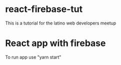 # react-firebase-tut
This is a tutorial for the latino web developers meetup

# React app with firebase
To run app use "yarn start"
 

